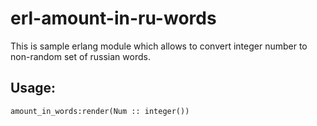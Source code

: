 # erl-amount-in-ru-words
This is sample erlang module which allows to convert integer number to non-random set of russian words.
## Usage:
`amount_in_words:render(Num :: integer())`
